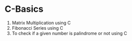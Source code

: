 # C-Basics
1) Matrix Multiplication using C
2) Fibonacci Series using C
3) To check if a given number is palindrome or not using C
